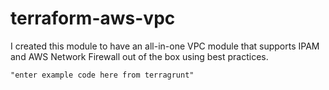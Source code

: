 # terraform-aws-vpc

I created this module to have an all-in-one VPC module that supports IPAM and AWS Network Firewall out of the box using best practices.

``` hcl
"enter example code here from terragrunt"
```

<!-- BEGINNING OF PRE-COMMIT-TERRAFORM DOCS HOOK -->

<!-- END OF PRE-COMMIT-TERRAFORM DOCS HOOK -->
